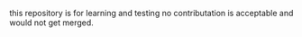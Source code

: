 this repository is for learning and testing
no contributation is acceptable and would not get merged.
